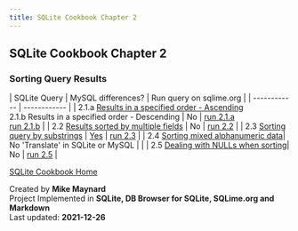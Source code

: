 ```yaml
---
title: SQLite Cookbook Chapter 2
---
```

## SQLite Cookbook Chapter 2

### Sorting Query Results

| SQLite Query        | MySQL differences? | Run query on sqlime.org |
| ------------ | ------------ |
| 2.1.a [Results in a specified order - Ascending](https://github.com/bibliodatos/SQLite_Cookbook/blob/main/chapter_2/2.1.sql)<BR>  2.1.b  Results in a specified order - Descending | No | [run 2.1.a](https://sqlime.org/#gist:d4c9c5d7fde993304b59fdb51059701f)<BR>[run 2.1.b](https://sqlime.org/#gist:6c6cc239ea780bd808948c2f6e8a02ed) |
| 2.2 [Results sorted by multiple fields](https://github.com/bibliodatos/SQLite_Cookbook/blob/main/chapter_2/2.2.sql) | No | [run 2.2](https://sqlime.org/#gist:d0d5f1ff743bf98c628efc437c906102) |
| 2.3 [Sorting query by substrings](https://github.com/bibliodatos/SQLite_Cookbook/blob/main/chapter_2/2.3.sql) | [Yes](len.html) | [run 2.3](https://sqlime.org/#gist:bdcd7b9f6ba74a4704ae9a2ef8f0aaeb) |
| 2.4 [Sorting mixed alphanumeric data](https://github.com/bibliodatos/SQLite_Cookbook/blob/main/chapter_2/2.4.sql)| No 'Translate' in SQLite or MySQL | |
| 2.5 [Dealing with NULLs when sorting](https://github.com/bibliodatos/SQLite_Cookbook/blob/main/chapter_2/2.5.sql)| No | [run 2.5](https://sqlime.org/#gist:537dc372b70fcf51f7192026d99c32c1) |

[SQLite Cookbook Home](./index.html)

Created by **Mike Maynard**<BR>
Project Implemented in **SQLite, DB Browser for SQLite, SQLime.org and Markdown**<BR>
Last updated: **2021-12-26**
